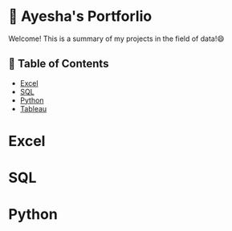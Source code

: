 # 💼 Ayesha's Portforlio

Welcome! This is a summary of my projects in the field of data!😄

## 📑 Table of Contents

- [Excel](#excel)
- [SQL](#sql)
- [Python](#python)
- [Tableau](#tableau)

# Excel



# SQL


# Python



